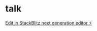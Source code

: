 # talk

[Edit in StackBlitz next generation editor ⚡️](https://stackblitz.com/~/github.com/Bryce-Lin/talk)